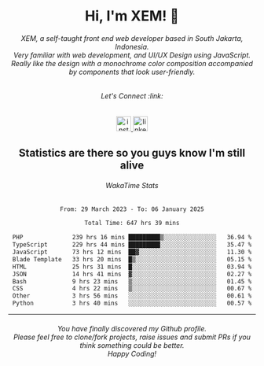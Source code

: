 <h1 align="center">Hi, I'm XEM! <span class="wave">👋</span></h1>

<h6 align="center">XEM, a self-taught front end web developer based in South Jakarta, Indonesia.<br>Very familiar with web development, and UI/UX Design using JavaScript.<br>Really like the design with a monochrome color composition accompanied by components that look user-friendly.</h6>

<div align="center">
  <h6>
    <i>Let's Connect :link:</i>
  </h6>
  <a href="https://instagram.com/ensayiti" target="_blank">
    <img src="https://img.shields.io/static/v1?message=Instagram&logo=instagram&label=&color=E4405F&logoColor=white&labelColor=&style=for-the-badge" height="30" alt="instagram logo"  />
  </a>
  <a href="https://www.linkedin.com/in/samuel-andika-94616625b/" target="_blank">
    <img src="https://img.shields.io/static/v1?message=LinkedIn&logo=linkedin&label=&color=0077B5&logoColor=white&labelColor=&style=for-the-badge" height="30" alt="linkedin logo"  />
  </a>
</div>

<h2 align="center">Statistics are there so you guys know I'm still alive</h1>

<div align="center">
  
  <h6>WakaTime Stats</h6>
  <!--START_SECTION:waka-->

```txt
From: 29 March 2023 - To: 06 January 2025

Total Time: 647 hrs 39 mins

PHP              239 hrs 16 mins █████████▒░░░░░░░░░░░░░░░   36.94 %
TypeScript       229 hrs 44 mins █████████░░░░░░░░░░░░░░░░   35.47 %
JavaScript       73 hrs 12 mins  ██▓░░░░░░░░░░░░░░░░░░░░░░   11.30 %
Blade Template   33 hrs 20 mins  █▒░░░░░░░░░░░░░░░░░░░░░░░   05.15 %
HTML             25 hrs 31 mins  █░░░░░░░░░░░░░░░░░░░░░░░░   03.94 %
JSON             14 hrs 41 mins  ▓░░░░░░░░░░░░░░░░░░░░░░░░   02.27 %
Bash             9 hrs 23 mins   ▒░░░░░░░░░░░░░░░░░░░░░░░░   01.45 %
CSS              4 hrs 22 mins   ▒░░░░░░░░░░░░░░░░░░░░░░░░   00.67 %
Other            3 hrs 56 mins   ░░░░░░░░░░░░░░░░░░░░░░░░░   00.61 %
Python           3 hrs 40 mins   ░░░░░░░░░░░░░░░░░░░░░░░░░   00.57 %
```

<!--END_SECTION:waka-->
</div>

---

<h6 align="center">
  You have finally discovered my Github profile.
  <br>
  Please feel free to clone/fork projects, raise issues and submit PRs if you think something could be better.
  <br>
  <i>Happy Coding!</i>
</h6>
